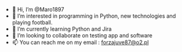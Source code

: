 - 👋 Hi, I’m @Maro1897
- 👀 I’m interested in programming in Python, new technologies and playing football.
- 🌱 I’m currently learning Python and Jira
- 💞️ I’m looking to collaborate on testing app and software
- 📫 You can reach me on my email : forzajuve87@o2.pl

<!---
Maro1897/Maro1897 is a ✨ special ✨ repository because its `README.md` (this file) appears on your GitHub profile.
You can click the Preview link to take a look at your changes.
--->
